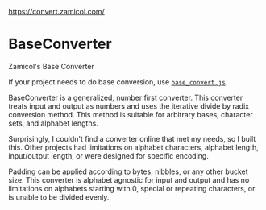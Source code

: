 https://convert.zamicol.com/

# BaseConverter
Zamicol's Base Converter 

If your project needs to do base conversion, use [`base_convert.js`](base_convert.js).  

BaseConverter is a generalized, number first converter.  This converter treats
input and output as numbers and uses the iterative divide by radix conversion
method.  This method is suitable for arbitrary bases, character sets, and
alphabet lengths.  

Surprisingly,  I couldn't find a converter online that met my needs, so I built
this.  Other projects had limitations on alphabet characters, alphabet length,
input/output length, or were designed for specific encoding.  

Padding can be applied according to bytes, nibbles, or any other bucket size.
This converter is alphabet agnostic for input and output and has no limitations
on alphabets starting with 0, special or repeating characters, or is unable to
be divided evenly.
